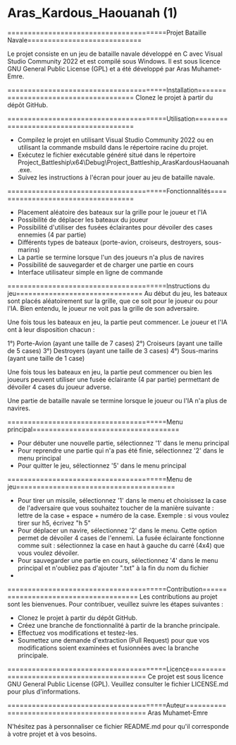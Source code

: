 # Aras_Kardous_Haouanah (1)

=======================================Projet Bataille Navale============================

Le projet consiste en un jeu de bataille navale développé en C avec Visual Studio Community 2022 et est compilé sous Windows. Il est sous licence GNU General Public License (GPL) et a été développé par Aras Muhamet-Emre.

=======================================Installation======================================
      Clonez le projet à partir du dépôt GitHub.

=======================================Utilisation=======================================
- Compilez le projet en utilisant Visual Studio Community 2022 ou en utilisant la commande msbuild dans le répertoire racine du projet.
- Exécutez le fichier exécutable généré situé dans le répertoire Project_Battleship\x64\Debug\Project_Battleship_ArasKardousHaouanah.exe.
- Suivez les instructions à l'écran pour jouer au jeu de bataille navale.

=======================================Fonctionnalités===================================
- Placement aléatoire des bateaux sur la grille pour le joueur et l'IA
- Possibilité de déplacer les bateaux du joueur
- Possibilité d'utiliser des fusées éclairantes pour dévoiler des cases ennemies (4 par partie)
- Différents types de bateaux (porte-avion, croiseurs, destroyers, sous-marins)
- La partie se termine lorsque l'un des joueurs n'a plus de navires
- Possibilité de sauvegarder et de charger une partie en cours
- Interface utilisateur simple en ligne de commande

=======================================Instructions du jeu===============================
Au début du jeu, les bateaux sont placés aléatoirement sur la grille, que ce soit pour le joueur ou pour l'IA. Bien entendu, le joueur ne voit pas la grille de son adversaire.

Une fois tous les bateaux en jeu, la partie peut commencer. Le joueur et l'IA ont à leur disposition chacun :

1°) Porte-Avion (ayant une taille de 7 cases)
2°) Croiseurs (ayant une taille de 5 cases)
3°) Destroyers (ayant une taille de 3 cases)
4°) Sous-marins (ayant une taille de 1 case)

Une fois tous les bateaux en jeu, la partie peut commencer ou bien les joueurs peuvent utiliser une fusée éclairante (4 par partie) permettant de dévoiler 4 cases du joueur adverse.

Une partie de bataille navale se termine lorsque le joueur ou l'IA n'a plus de navires.

=======================================Menu principal====================================
- Pour débuter une nouvelle partie, sélectionnez '1' dans le menu principal
- Pour reprendre une partie qui n'a pas été finie, sélectionnez '2' dans le menu principal
- Pour quitter le jeu, sélectionnez '5' dans le menu principal

=======================================Menu de jeu=======================================
- Pour tirer un missile, sélectionnez '1' dans le menu et choisissez la case de l'adversaire que vous souhaitez toucher de la manière suivante : lettre de la case + espace + numéro de la case. Exemple : si vous voulez tirer sur h5, écrivez "h 5"
- Pour déplacer un navire, sélectionnez '2' dans le menu. Cette option permet de dévoiler 4 cases de l'ennemi. La fusée éclairante fonctionne comme suit : sélectionnez la case en haut à gauche du carré (4x4) que vous voulez dévoiler.
- Pour sauvegarder une partie en cours, sélectionnez '4' dans le menu principal et n'oubliez pas d'ajouter ".txt" à la fin du nom du fichier
- 
=======================================Contribution======================================
Les contributions au projet sont les bienvenues. Pour contribuer, veuillez suivre les étapes suivantes :

- Clonez le projet à partir du dépôt GitHub.
- Créez une branche de fonctionnalité à partir de la branche principale.
- Effectuez vos modifications et testez-les.
- Soumettez une demande d'extraction (Pull Request) pour que vos modifications soient examinées et fusionnées avec la branche principale.

=======================================Licence===========================================
Ce projet est sous licence GNU General Public License (GPL). Veuillez consulter le fichier LICENSE.md pour plus d'informations.

=======================================Auteur============================================
Aras Muhamet-Emre

N'hésitez pas à personnaliser ce fichier README.md pour qu'il corresponde à votre projet et à vos besoins.

